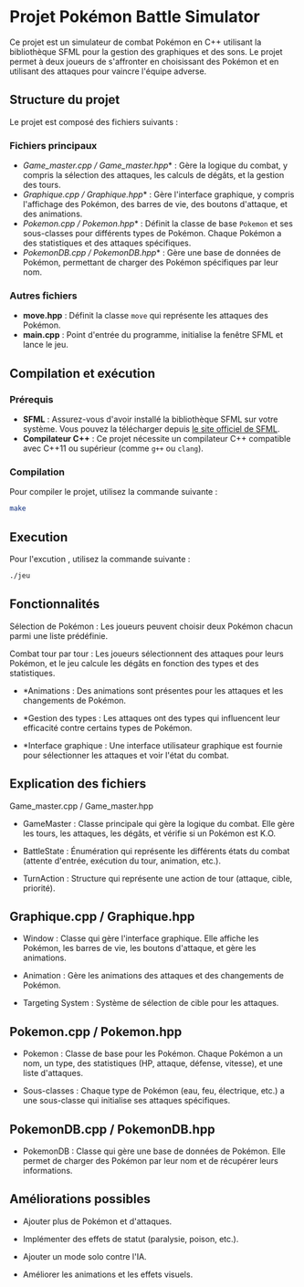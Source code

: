 # Projet Pokémon Battle Simulator

Ce projet est un simulateur de combat Pokémon en C++ utilisant la bibliothèque SFML pour la gestion des graphiques et des sons. Le projet permet à deux joueurs de s'affronter en choisissant des Pokémon et en utilisant des attaques pour vaincre l'équipe adverse.

## Structure du projet

Le projet est composé des fichiers suivants :

### Fichiers principaux

- *Game_master.cpp / Game_master.hpp** : Gère la logique du combat, y compris la sélection des attaques, les calculs de dégâts, et la gestion des tours.
- *Graphique.cpp / Graphique.hpp** : Gère l'interface graphique, y compris l'affichage des Pokémon, des barres de vie, des boutons d'attaque, et des animations.
- *Pokemon.cpp / Pokemon.hpp** : Définit la classe de base `Pokemon` et ses sous-classes pour différents types de Pokémon. Chaque Pokémon a des statistiques et des attaques spécifiques.
- *PokemonDB.cpp / PokemonDB.hpp** : Gère une base de données de Pokémon, permettant de charger des Pokémon spécifiques par leur nom.

### Autres fichiers

- **move.hpp** : Définit la classe `move` qui représente les attaques des Pokémon.
- **main.cpp** : Point d'entrée du programme, initialise la fenêtre SFML et lance le jeu.

## Compilation et exécution

### Prérequis

- **SFML** : Assurez-vous d'avoir installé la bibliothèque SFML sur votre système. Vous pouvez la télécharger depuis [le site officiel de SFML](https://www.sfml-dev.org/download.php).
- **Compilateur C++** : Ce projet nécessite un compilateur C++ compatible avec C++11 ou supérieur (comme `g++` ou `clang`).

### Compilation

Pour compiler le projet, utilisez la commande suivante :

```bash
make

```

## Execution
Pour l'excution , utilisez la commande suivante :

```bash
./jeu

```

## Fonctionnalités
Sélection de Pokémon : Les joueurs peuvent choisir deux Pokémon chacun parmi une liste prédéfinie.

Combat tour par tour : Les joueurs sélectionnent des attaques pour leurs Pokémon, et le jeu calcule les dégâts en fonction des types et des statistiques.

  - *Animations : Des animations sont présentes pour les attaques et les changements de Pokémon.

  - *Gestion des types : Les attaques ont des types qui influencent leur efficacité contre certains types de Pokémon.

  - *Interface graphique : Une interface utilisateur graphique est fournie pour sélectionner les attaques et voir l'état du combat.

## Explication des fichiers
Game_master.cpp / Game_master.hpp

  - GameMaster : Classe principale qui gère la logique du combat. Elle gère les tours, les attaques, les dégâts, et vérifie si un Pokémon est K.O.

  - BattleState : Énumération qui représente les différents états du combat (attente d'entrée, exécution du tour, animation, etc.).

  - TurnAction : Structure qui représente une action de tour (attaque, cible, priorité).

## Graphique.cpp / Graphique.hpp

 - Window : Classe qui gère l'interface graphique. Elle affiche les Pokémon, les barres de vie, les boutons d'attaque, et gère les animations.

  - Animation : Gère les animations des attaques et des changements de Pokémon.

  - Targeting System : Système de sélection de cible pour les attaques.

## Pokemon.cpp / Pokemon.hpp
  - Pokemon : Classe de base pour les Pokémon. Chaque Pokémon a un nom, un type, des statistiques (HP, attaque, défense, vitesse), et une liste d'attaques.

  - Sous-classes : Chaque type de Pokémon (eau, feu, électrique, etc.) a une sous-classe qui initialise ses attaques spécifiques.

## PokemonDB.cpp / PokemonDB.hpp
  - PokemonDB : Classe qui gère une base de données de Pokémon. Elle permet de charger des Pokémon par leur nom et de récupérer leurs informations.

## Améliorations possibles

  - Ajouter plus de Pokémon et d'attaques.

  - Implémenter des effets de statut (paralysie, poison, etc.).

  - Ajouter un mode solo contre l'IA.

 -  Améliorer les animations et les effets visuels.